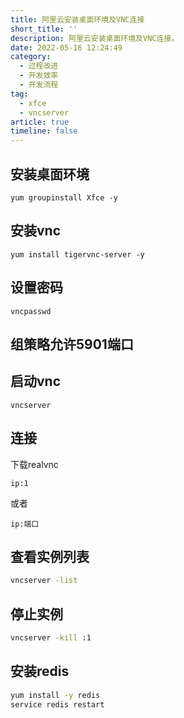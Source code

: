 ```yaml
---
title: 阿里云安装桌面环境及VNC连接
short_title: ''
description: 阿里云安装桌面环境及VNC连接。
date: 2022-05-16 12:24:49
category:
  - 过程改进
  - 开发效率
  - 开发流程
tag:
  - xfce
  - vncserver
article: true
timeline: false
---
```

## 安装桌面环境

```
yum groupinstall Xfce -y
```

## 安装vnc

```
yum install tigervnc-server -y
```

## 设置密码

```
vncpasswd
```

## 组策略允许5901端口

## 启动vnc

```
vncserver
```

## 连接

下载realvnc

```
ip:1
```

或者

```
ip:端口
```

## 查看实例列表

```bash
vncserver -list
```

## 停止实例

```bash
vncserver -kill :1
```

## 安装redis

```bash
yum install -y redis
service redis restart
```